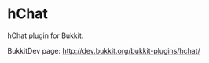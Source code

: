hChat
======

hChat plugin for Bukkit.

BukkitDev page: http://dev.bukkit.org/bukkit-plugins/hchat/
